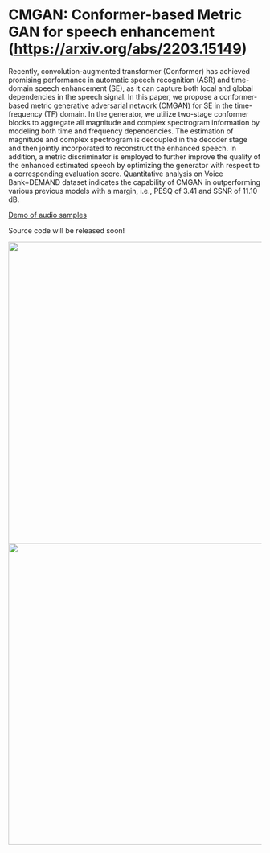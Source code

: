 # CMGAN: Conformer-based Metric GAN for speech enhancement (https://arxiv.org/abs/2203.15149)

Recently, convolution-augmented transformer (Conformer) has achieved promising performance in automatic speech recognition (ASR) and time-domain speech enhancement (SE), as it can capture both local and global dependencies in the speech signal. In this paper, we propose a conformer-based metric generative adversarial network (CMGAN) for SE in the time-frequency (TF) domain. In the generator, we utilize two-stage conformer blocks to aggregate all magnitude and complex spectrogram information by modeling both time and frequency dependencies. The estimation of magnitude and complex spectrogram is decoupled in the decoder stage and then jointly incorporated to reconstruct the enhanced speech. In addition, a metric discriminator is employed to further improve the quality of the enhanced estimated speech by optimizing the generator with respect to a corresponding evaluation score. Quantitative analysis on Voice Bank+DEMAND dataset indicates the capability of CMGAN in outperforming various previous models with a margin, i.e., PESQ of 3.41 and SSNR of 11.10 dB. 

[Demo of audio samples](https://ruizhecao96.github.io/) 

Source code will be released soon!

<img src="https://github.com/ruizhecao96/CMGAN/blob/main/Figure/Overview.png" width="600px">

<img src="https://github.com/ruizhecao96/CMGAN/blob/main/Figure/Table.png" width="600px">
